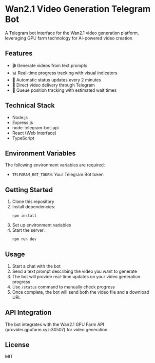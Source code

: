# Wan2.1 Video Generation Telegram Bot

A Telegram bot interface for the Wan2.1 video generation platform, leveraging GPU farm technology for AI-powered video creation.

## Features

- 🎬 Generate videos from text prompts
- 📊 Real-time progress tracking with visual indicators
- 🔄 Automatic status updates every 2 minutes
- 📱 Direct video delivery through Telegram
- 🎯 Queue position tracking with estimated wait times

## Technical Stack

- Node.js
- Express.js
- node-telegram-bot-api
- React (Web Interface)
- TypeScript

## Environment Variables

The following environment variables are required:

- `TELEGRAM_BOT_TOKEN`: Your Telegram Bot token

## Getting Started

1. Clone this repository
2. Install dependencies:
   ```bash
   npm install
   ```
3. Set up environment variables
4. Start the server:
   ```bash
   npm run dev
   ```

## Usage

1. Start a chat with the bot
2. Send a text prompt describing the video you want to generate
3. The bot will provide real-time updates on your video generation progress
4. Use `/status` command to manually check progress
5. Once complete, the bot will send both the video file and a download URL

## API Integration

The bot integrates with the Wan2.1 GPU Farm API (provider.gpufarm.xyz:30507) for video generation.

## License

MIT
